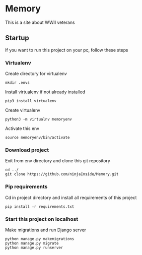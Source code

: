 # Memory

This is a site about WWII veterans

## Startup

If you want to run this project on your pc, follow these steps

### Virtualenv

Create directory for virtualenv

```
mkdir .envs
```

Install virtualenv if not already installed

```
pip3 install virtualenv
```

Create virtualenv

```
python3 -m virtualnv memoryenv
```

Activate this env

```
source memoryenv/bin/activate
```

### Download project

Exit from env directory and clone this git repository

```
cd ../
git clone https://github.com/ninjaInside/Memory.git
```

### Pip requirements

Cd in project directory and install all requirements of this project

```
pip install -r requirements.txt
```

### Start this project on localhost

Make migrations and run Django server

```
python manage.py makemigrations
python manage.py migrate
python manage.py runserver
```
